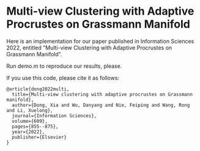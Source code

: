 # Multi-view Clustering with Adaptive Procrustes on Grassmann Manifold

Here is an implementation for our paper published in Information Sciences 2022, entitled "Multi-view Clustering with Adaptive Procrustes on Grassmann Manifold".

Run demo.m to reproduce our results, please.

If you use this code, please cite it as follows:

```
@article{dong2022multi,
  title={Multi-view clustering with adaptive procrustes on Grassmann manifold},
  author={Dong, Xia and Wu, Danyang and Nie, Feiping and Wang, Rong and Li, Xuelong},
  journal={Information Sciences},
  volume={609},
  pages={855--875},
  year={2022},
  publisher={Elsevier}
}
